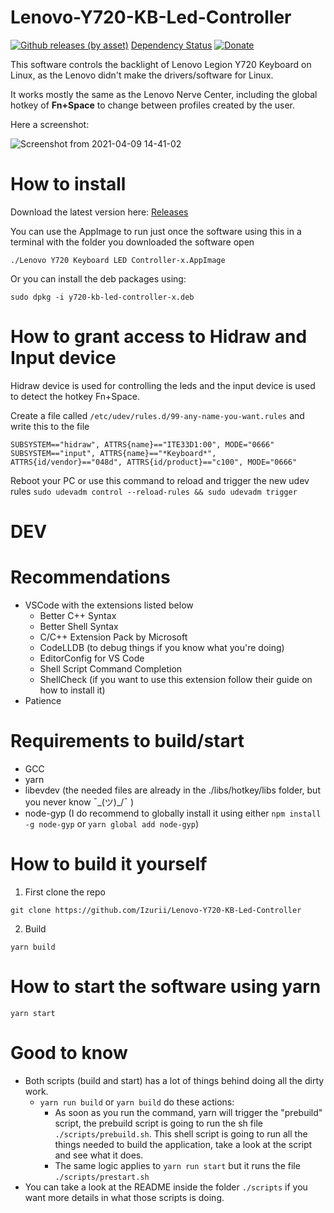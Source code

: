 # Lenovo-Y720-KB-Led-Controller

[![Github releases (by asset)](https://img.shields.io/github/downloads/Izurii/Lenovo-Y720-KB-Led-Controller/total.svg)](https://github.com/Izurii/Lenovo-Y720-KB-Led-Controller/releases/) [Dependency Status][depstat-url] [![Donate](https://img.shields.io/badge/Donate-PayPal-green.svg)](https://www.paypal.com/donate/?hosted_button_id=VCESYBAUCTF5S)

This software controls the backlight of Lenovo Legion Y720 Keyboard on Linux, as the Lenovo didn't make the drivers/software for Linux.

It works mostly the same as the Lenovo Nerve Center, including the global hotkey of **Fn+Space** to change between profiles created by the user.

Here a screenshot:

![Screenshot from 2021-04-09 14-41-02](https://user-images.githubusercontent.com/46232520/114219873-a24fe100-9941-11eb-885e-57e28ce7df80.png)

# How to install

Download the latest version here: [Releases](https://github.com/Izurii/Lenovo-Y720-KB-Led-Controller/releases)

You can use the AppImage to run just once the software using this in a terminal with the folder you downloaded the software open

```
./Lenovo Y720 Keyboard LED Controller-x.AppImage
```

Or you can install the deb packages using:

```
sudo dpkg -i y720-kb-led-controller-x.deb
```

# How to grant access to Hidraw and Input device

Hidraw device is used for controlling the leds and the input device is used to detect the hotkey Fn+Space.

Create a file called `/etc/udev/rules.d/99-any-name-you-want.rules` and write this to the file

```
SUBSYSTEM=="hidraw", ATTRS{name}=="ITE33D1:00", MODE="0666"
SUBSYSTEM=="input", ATTRS{name}=="*Keyboard*", ATTRS{id/vendor}=="048d", ATTRS{id/product}=="c100", MODE="0666"
```

Reboot your PC or use this command to reload and trigger the new udev rules `sudo udevadm control --reload-rules && sudo udevadm trigger`

# DEV

# Recommendations

-   VSCode with the extensions listed below
    -   Better C++ Syntax
    -   Better Shell Syntax
    -   C/C++ Extension Pack by Microsoft
    -   CodeLLDB (to debug things if you know what you're doing)
    -   EditorConfig for VS Code
    -   Shell Script Command Completion
    -   ShellCheck (if you want to use this extension follow their guide on how to install it)
-   Patience

# Requirements to build/start

-   GCC
-   yarn
-   libevdev (the needed files are already in the ./libs/hotkey/libs folder, but you never know ¯\_(ツ)\_/¯ )
-   node-gyp (I do recommend to globally install it using either `npm install -g node-gyp` or `yarn global add node-gyp`)

# How to build it yourself

1. First clone the repo

```
git clone https://github.com/Izurii/Lenovo-Y720-KB-Led-Controller
```

2. Build

```
yarn build
```

# How to start the software using yarn

```
yarn start
```

# Good to know

-   Both scripts (build and start) has a lot of things behind doing all the dirty work.
    -   `yarn run build` or `yarn build` do these actions:
        -   As soon as you run the command, yarn will trigger the "prebuild" script, the prebuild script is going to run the sh file `./scripts/prebuild.sh`. This shell script is going to run all the things needed to build the application, take a look at the script and see what it does.
        -   The same logic applies to `yarn run start` but it runs the file `./scripts/prestart.sh`
-   You can take a look at the README inside the folder `./scripts` if you want more details in what those scripts is doing.

[depstat-url]: https://david-dm.org/Izurii/Lenovo-Y720-KB-Led-Controller
[depstat-image]: https://david-dm.org/Izurii/Lenovo-Y720-KB-Led-Controller.svg?style=flat
